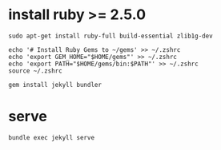 # install ruby >= 2.5.0

```
sudo apt-get install ruby-full build-essential zlib1g-dev

echo '# Install Ruby Gems to ~/gems' >> ~/.zshrc
echo 'export GEM_HOME="$HOME/gems"' >> ~/.zshrc
echo 'export PATH="$HOME/gems/bin:$PATH"' >> ~/.zshrc
source ~/.zshrc

gem install jekyll bundler
```

# serve
```
bundle exec jekyll serve
```

